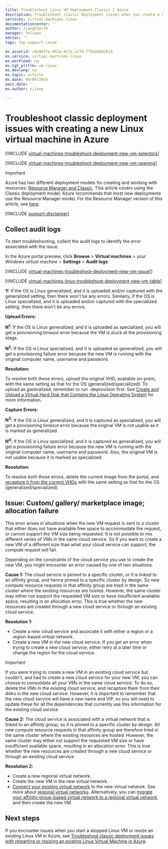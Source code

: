 ```yaml
---
title: Troubleshoot Linux VM deployment-Classic | Azure
description: Troubleshoot classic deployment issues when you create a new Linux virtual machine in Azure
services: virtual-machines-linux
documentationcenter: ''
author: JiangChen79
manager: felixwu
editor: ''
tags: top-support-issue

ms.assetid: c8a963fa-6b2a-4c7a-a1f4-7793adb02b19
ms.service: virtual-machines-linux
ms.workload: na
ms.tgt_pltfrm: vm-linux
ms.devlang: na
ms.topic: article
ms.date: 09/06/2016
wacn.date: ''
ms.author: cjiang

---
```

# Troubleshoot classic deployment issues with creating a new Linux virtual machine in Azure
[!INCLUDE [virtual-machines-troubleshoot-deployment-new-vm-selectors](../../../../includes/virtual-machines-linux-troubleshoot-deployment-new-vm-selectors-include.md)]

[!INCLUDE [virtual-machines-troubleshoot-deployment-new-vm-opening](../../../../includes/virtual-machines-troubleshoot-deployment-new-vm-opening-include.md)]

> [!IMPORTANT] 
> Azure has two different deployment models for creating and working with resources: [Resource Manager and Classic](../../../resource-manager-deployment-model.md). This article covers using the Classic deployment model. Azure recommends that most new deployments use the Resource Manager model. For the Resource Manager version of this article, see [here](../troubleshoot-deployment-new-vm.md?toc=%2fvirtual-machines%2flinux%2ftoc.json).

[!INCLUDE [support-disclaimer](../../../../includes/support-disclaimer.md)]

## Collect audit logs
To start troubleshooting, collect the audit logs to identify the error associated with the issue.

In the Azure portal preview, click **Browse** > **Virtual machines** > *your Windows virtual machine* > **Settings** > **Audit logs**.

[!INCLUDE [virtual-machines-troubleshoot-deployment-new-vm-issue1](../../../../includes/virtual-machines-troubleshoot-deployment-new-vm-issue1-include.md)]

[!INCLUDE [virtual-machines-linux-troubleshoot-deployment-new-vm-table](../../../../includes/virtual-machines-linux-troubleshoot-deployment-new-vm-table.md)]

**Y:** If the OS is Linux generalized, and it is uploaded and/or captured with the generalized setting, then there won't be any errors. Similarly, if the OS is Linux specialized, and it is uploaded and/or captured with the specialized setting, then there won't be any errors.

**Upload Errors:**

**N<sup>1</sup>:** If the OS is Linux generalized, and it is uploaded as specialized, you will get a provisioning timeout error because the VM is stuck at the provisioning stage.

**N<sup>2</sup>:** If the OS is Linux specialized, and it is uploaded as generalized, you will get a provisioning failure error because the new VM is running with the original computer name, username and password.

**Resolution:**

To resolve both these errors, upload the original VHD, available on-prem, with the same setting as that for the OS (generalized/specialized). To upload as generalized, remember to run -deprovision first. See [Create and Upload a Virtual Hard Disk that Contains the Linux Operating System](create-upload-vhd.md) for more information.

**Capture Errors:**

**N<sup>3</sup>:** If the OS is Linux generalized, and it is captured as specialized, you will get a provisioning timeout error because the original VM is not usable as it is marked as generalized.

**N<sup>4</sup>:** If the OS is Linux specialized, and it is captured as generalized, you will get a provisioning failure error because the new VM is running with the original computer name, username and password. Also, the original VM is not usable because it is marked as specialized.

**Resolution:**

To resolve both these errors, delete the current image from the portal, and [recapture it from the current VHDs](capture-image.md) with the same setting as that for the OS (generalized/specialized).

## Issue: Custom/ gallery/ marketplace image; allocation failure
This error arises in situations when the new VM request is sent to a cluster that either does not have available free space to accommodate the request, or cannot support the VM size being requested. It is not possible to mix different series of VMs in the same cloud service. So if you want to create a new VM of a different size than what your cloud service can support, the compute request will fail.

Depending on the constraints of the cloud service you use to create the new VM, you might encounter an error caused by one of two situations.

**Cause 1:** The cloud service is pinned to a specific cluster, or it is linked to an affinity group, and hence pinned to a specific cluster by design. So new compute resource requests in that affinity group are tried in the same cluster where the existing resources are hosted. However, the same cluster may either not support the requested VM size or have insufficient available space, resulting in an allocation error. This is true whether the new resources are created through a new cloud service or through an existing cloud service.

**Resolution 1:**

* Create a new cloud service and associate it with either a region or a region-based virtual network.
* Create a new VM in the new cloud service.
  If you get an error when trying to create a new cloud service, either retry at a later time or change the region for the cloud service.

> [!IMPORTANT]
> If you were trying to create a new VM in an existing cloud service but couldn't, and had to create a new cloud service for your new VM, you can choose to consolidate all your VMs in the same cloud service. To do so, delete the VMs in the existing cloud service, and recapture them from their disks in the new cloud service. However, it is important to remember that the new cloud service will have a new name and VIP, so you will need to update these for all the dependencies that currently use this information for the existing cloud service.
> 
> 

**Cause 2:** The cloud service is associated with a virtual network that is linked to an affinity group, so it is pinned to a specific cluster by design. All new compute resource requests in that affinity group are therefore tried in the same cluster where the existing resources are hosted. However, the same cluster may either not support the requested VM size or have insufficient available space, resulting in an allocation error. This is true whether the new resources are created through a new cloud service or through an existing cloud service.

**Resolution 2:**

* Create a new regional virtual network.
* Create the new VM in the new virtual network.
* [Connect your existing virtual network](https://azure.microsoft.com/blog/vnet-to-vnet-connecting-virtual-networks-in-azure-across-different-regions/) to the new virtual network. See more about [regional virtual networks](https://azure.microsoft.com/blog/2014/05/14/regional-virtual-networks/). Alternatively, you can [migrate your affinity-group-based virtual network to a regional virtual network](https://azure.microsoft.com/blog/2014/11/26/migrating-existing-services-to-regional-scope/), and then create the new VM.

## Next steps
If you encounter issues when you start a stopped Linux VM or resize an existing Linux VM in Azure, see [Troubleshoot classic deployment issues with restarting or resizing an existing Linux Virtual Machine in Azure](restart-resize-error-troubleshooting.md).

